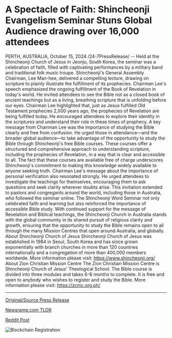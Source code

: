# A Spectacle of Faith: Shincheonji Evangelism Seminar Stuns Global Audience drawing over 16,000 attendees

PERTH, AUSTRALIA, October 15, 2024 /24-7PressRelease/ -- Held at the Shincheonji Church of Jesus in Jeonju, South Korea, the seminar was a celebration of faith, filled with captivating performances by a military band and traditional folk music troupe. Shincheonji's General Assembly Chairman, Lee Man-hee, delivered a compelling lecture, drawing on scripture to plainly illustrate the fulfillment of its prophecies.   Chairman Lee's speech emphasized the ongoing fulfillment of the Book of Revelation in today's world. He invited attendees to see the Bible not as a closed book of ancient teachings but as a living, breathing scripture that is unfolding before our eyes. Chairman Lee highlighted that, just as Jesus fulfilled Old Testament prophecies 2,000 years ago, the prophecies of Revelation are being fulfilled today. He encouraged attendees to explore their identity in the scriptures and understand their role in these times of prophecy.   A key message from Chairman Lee was the importance of studying the Bible clearly and free from confusion. He urged those in attendance—and the broader global audience—to take advantage of the opportunity to study the Bible through Shincheonji's free Bible courses. These courses offer a structured and comprehensive approach to understanding scripture, including the prophecies of Revelation, in a way that is clear and accessible to all. The fact that these courses are available free of charge underscores Shincheonji's commitment to making this knowledge widely available to anyone seeking truth.  Chairman Lee's message about the importance of personal verification also resonated strongly. He urged attendees to investigate the teachings for themselves, encouraging them to ask questions and seek clarity wherever doubts arise. This invitation extended to pastors and congregants around the world, including those in Australia, who followed the seminar online.   The Shincheonji Word Seminar not only celebrated faith and learning but also reinforced the importance of accessible Bible study. With continued support for the message of Revelation and Biblical teachings, the Shincheonji Church in Australia stands with the global community in its shared pursuit of religious clarity and growth, ensuring that the opportunity to study the Bible remains open to all through the many Mission Centres that open around Australia, and globally.  About Shincheonji Church of Jesus  Shincheonji Church of Jesus was established in 1984 in Seoul, South Korea and has since grown exponentially with branch churches in more than 120 countries internationally and a congregation of more than 400,000 members worldwide.  More information please visit: https://www.shincheonji.org/  About Zion Christian Mission Centre  The Zion Christian Mission Centre is Shincheonji Church of Jesus' Theological School. The Bible course is divided into three modules and takes 6-8 months to complete. It is free and open to anybody who wishes to register and study the Bible.  More information please visit: https://zcmc.org.ph/ 

---

[Original/Source Press Release](https://www.24-7pressrelease.com/press-release/515262/a-spectacle-of-faith-shincheonji-evangelism-seminar-stuns-global-audience-drawing-over-16000-attendees)
                    

[Newsramp.com TLDR](https://newsramp.com/curated-news/shincheonji-church-of-jesus-hosts-seminar-celebrating-faith-and-biblical-teachings/4d89d08fdebb2568b37a2912d5a08f24) 

 



[Reddit Post](https://www.reddit.com/r/newsramp/comments/1g4223l/shincheonji_church_of_jesus_hosts_seminar/) 



![Blockchain Registration](https://cdn.newsramp.app/24-7PressRelease/qrcode/2410/15/yawnr8xH.webp)